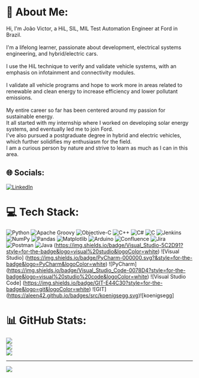 # 💫 About Me:
Hi, I'm João Victor, a HiL, SIL, MIL Test Automation Engineer at Ford in Brazil. <br><br>I'm a lifelong learner, passionate about development, electrical systems engineering, and hybrid/electric cars.<br><br>I use the HiL technique to verify and validate vehicle systems, with an emphasis on infotainment and connectivity modules. <br><br>I validate all vehicle programs and hope to work more in areas related to renewable and clean energy to increase efficiency and lower pollutant emissions.<br><br>My entire career so far has been centered around my passion for sustainable energy. <br>It all started with my internship where I worked on developing solar energy systems, and eventually led me to join Ford. <br>I've also pursued a postgraduate degree in hybrid and electric vehicles, which further solidifies my enthusiasm for the field. <br>I am a curious person by nature and strive to learn as much as I can in this area.<br>


## 🌐 Socials:
[![LinkedIn](https://img.shields.io/badge/LinkedIn-%230077B5.svg?logo=linkedin&logoColor=white)](https://linkedin.com/in/www.linkedin.com/in/joão-victor-luz) 

# 💻 Tech Stack:
![Python](https://img.shields.io/badge/python-3670A0?style=for-the-badge&logo=python&logoColor=ffdd54) ![Apache Groovy](https://img.shields.io/badge/Apache%20Groovy-4298B8.svg?style=for-the-badge&logo=Apache+Groovy&logoColor=white) ![Objective-C](https://img.shields.io/badge/OBJECTIVE--C-%233A95E3.svg?style=for-the-badge&logo=apple&logoColor=white) ![C++](https://img.shields.io/badge/c++-%2300599C.svg?style=for-the-badge&logo=c%2B%2B&logoColor=white) ![C#](https://img.shields.io/badge/c%23-%23239120.svg?style=for-the-badge&logo=csharp&logoColor=white) ![C](https://img.shields.io/badge/c-%2300599C.svg?style=for-the-badge&logo=c&logoColor=white) ![Jenkins](https://img.shields.io/badge/jenkins-%232C5263.svg?style=for-the-badge&logo=jenkins&logoColor=white) ![NumPy](https://img.shields.io/badge/numpy-%23013243.svg?style=for-the-badge&logo=numpy&logoColor=white) ![Pandas](https://img.shields.io/badge/pandas-%23150458.svg?style=for-the-badge&logo=pandas&logoColor=white) ![Matplotlib](https://img.shields.io/badge/Matplotlib-%23ffffff.svg?style=for-the-badge&logo=Matplotlib&logoColor=black) ![Arduino](https://img.shields.io/badge/-Arduino-00979D?style=for-the-badge&logo=Arduino&logoColor=white) ![Confluence](https://img.shields.io/badge/confluence-%23172BF4.svg?style=for-the-badge&logo=confluence&logoColor=white) ![Jira](https://img.shields.io/badge/jira-%230A0FFF.svg?style=for-the-badge&logo=jira&logoColor=white) ![Postman](https://img.shields.io/badge/Postman-FF6C37?style=for-the-badge&logo=postman&logoColor=white) ![Java](https://img.shields.io/badge/java-%23ED8B00.svg?style=for-the-badge&logo=openjdk&logoColor=white)
(https://img.shields.io/badge/Visual_Studio-5C2D91?style=for-the-badge&logo=visual%20studio&logoColor=white) ![Visual Studio]
(https://img.shields.io/badge/PyCharm-000000.svg?&style=for-the-badge&logo=PyCharm&logoColor=white) ![PyCharm]
(https://img.shields.io/badge/Visual_Studio_Code-0078D4?style=for-the-badge&logo=visual%20studio%20code&logoColor=white) ![Visual Studio Code]
(https://img.shields.io/badge/GIT-E44C30?style=for-the-badge&logo=git&logoColor=white) ![GIT]
(https://aleen42.github.io/badges/src/koenigsegg.svg)![koenigsegg]
# 📊 GitHub Stats:
![](https://github-readme-stats.vercel.app/api?username=jvt-luz&theme=dracula&hide_border=false&include_all_commits=false&count_private=false)<br/>
![](https://github-readme-streak-stats.herokuapp.com/?user=jvt-luz&theme=dracula&hide_border=false)<br/>
![](https://github-readme-stats.vercel.app/api/top-langs/?username=jvt-luz&theme=dracula&hide_border=false&include_all_commits=false&count_private=false&layout=compact)

---
[![](https://visitcount.itsvg.in/api?id=jvt-luz&icon=0&color=3)](https://visitcount.itsvg.in)

<!-- Proudly created with GPRM ( https://gprm.itsvg.in ) -->
